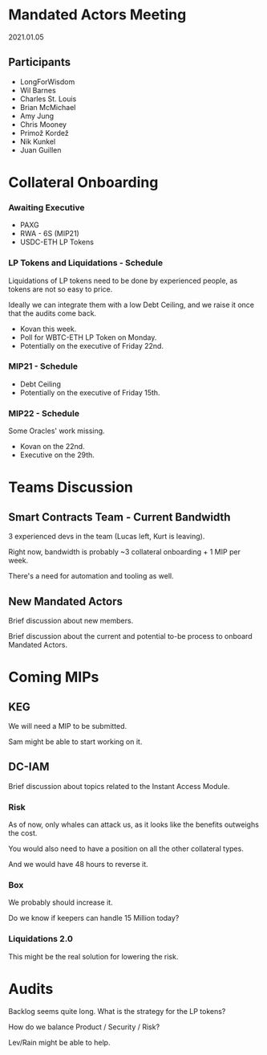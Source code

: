 # Mandated Actors Meeting

2021.01.05

## Participants

- LongForWisdom
- Wil Barnes
- Charles St. Louis
- Brian McMichael
- Amy Jung
- Chris Mooney
- Primož Kordež
- Nik Kunkel
- Juan Guillen

# Collateral Onboarding

### Awaiting Executive

- PAXG
- RWA - 6S (MIP21)
- USDC-ETH LP Tokens

### LP Tokens and Liquidations - Schedule

Liquidations of LP tokens need to be done by experienced people, as tokens are not so easy to price.

Ideally we can integrate them with a low Debt Ceiling, and we raise it once that the audits come back.

- Kovan this week.
- Poll for WBTC-ETH LP Token on Monday.
- Potentially on the executive of Friday 22nd.

### MIP21 - Schedule

- Debt Ceiling
- Potentially on the executive of Friday 15th.

### MIP22 - Schedule

Some Oracles' work missing.

- Kovan on the 22nd.
- Executive on the 29th.

# Teams Discussion

## Smart Contracts Team - Current Bandwidth

3 experienced devs in the team (Lucas left, Kurt is leaving).

Right now, bandwidth is probably ~3 collateral onboarding + 1 MIP per week.

There's a need for automation and tooling as well.

## New Mandated Actors

Brief discussion about new members.

Brief discussion about the current and potential to-be process to onboard Mandated Actors.

# Coming MIPs

## KEG

We will need a MIP to be submitted.

Sam might be able to start working on it.

## DC-IAM

Brief discussion about topics related to the Instant Access Module.

### Risk

As of now, only whales can attack us, as it looks like the benefits outweighs the cost.

You would also need to have a position on all the other collateral types.

And we would have 48 hours to reverse it.

### Box

We probably should increase it.

Do we know if keepers can handle 15 Million today?

### Liquidations 2.0

This might be the real solution for lowering the risk.

# Audits

Backlog seems quite long. What is the strategy for the LP tokens?

How do we balance Product / Security / Risk?

Lev/Rain might be able to help.
